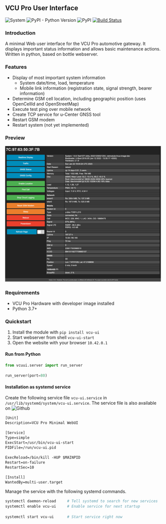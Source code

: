 ## VCU Pro User Interface

![System](https://img.shields.io/badge/system-VCU%20Pro-blue)
![PyPI - Python Version](https://img.shields.io/pypi/pyversions/vcu-ui)
![PyPI](https://img.shields.io/pypi/v/vcu-ui)
[![Build Status](https://www.travis-ci.org/renestraub/vcu-ui.svg?branch=master)](https://www.travis-ci.org/renestraub/vcu-ui)


### Introduction

A minimal Web user interface for the VCU Pro automotive gateway. It displays important status information and allows basic maintenance actions. Written in python, based on bottle webserver.


### Features

* Display of most important system information
  * System date/time, load, temperature
  * Mobile link information (registration state, signal strength, bearer information)
* Determine GSM cell location, including geographic position (uses OpenCellId and OpenStreetMap)
* Execute test ping over mobile network
* Create TCP service for u-Center GNSS tool
* Restart GSM modem
* Restart system (not yet implemented)


### Preview

![Info](https://github.com/renestraub/vcu-ui/raw/master/preview/info.png)


### Requirements

* VCU Pro Hardware with developer image installed
* Python 3.7+



### Quickstart

1. Install the module with `pip install vcu-ui`
1. Start webserver from shell `vcu-ui-start`
1. Open the website with your browser `10.42.0.1`


#### Run from Python

```python
from vcuui.server import run_server

run_server(port=80)
```


#### Installation as systemd service

Create the following service file ```vcu-ui.service``` in ```/usr/lib/systemd/system/vcu-ui.service```. The service file is also available on ![Github](https://github.com/renestraub/vcu-ui/blob/master/vcu-ui.service)


```
[Unit]
Description=VCU Pro Minimal WebUI
 
[Service]
Type=simple
ExecStart=/usr/bin/vcu-ui-start
PIDFile=/run/vcu-ui.pid
 
ExecReload=/bin/kill -HUP $MAINPID
Restart=on-failure
RestartSec=10
 
[Install]
WantedBy=multi-user.target
```


Manage the service with the following systemd commands.

```bash
systemctl daemon-reload     # Tell systemd to search for new services
systemctl enable vcu-ui     # Enable service for next startup

systemctl start vcu-ui      # Start service right now
```





